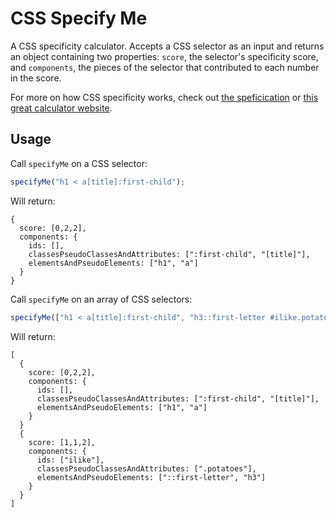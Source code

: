 CSS Specify Me
==============

A CSS specificity calculator. Accepts a CSS selector as an input and returns an object containing two properties: `score`, the selector's specificity score, and `components`, the pieces of the selector that contributed to each number in the score.

For more on how CSS specificity works, check out [the speficication](http://www.w3.org/TR/css3-selectors/#specificity) or [this great calculator website](http://specificity.keegan.st/).

Usage
-----

Call `specifyMe` on a CSS selector:

```javascript
specifyMe("h1 < a[title]:first-child");
```

Will return:

```
{
  score: [0,2,2],
  components: {
    ids: [],
    classesPseudoClassesAndAttributes: [":first-child", "[title]"],
    elementsAndPseudoElements: ["h1", "a"]
  }
}
```

Call `specifyMe` on an array of CSS selectors:

```javascript
specifyMe(["h1 < a[title]:first-child", "h3::first-letter #ilike.potatoes"]);
```

Will return:

```
[
  {
    score: [0,2,2],
    components: {
      ids: [],
      classesPseudoClassesAndAttributes: [":first-child", "[title]"],
      elementsAndPseudoElements: ["h1", "a"]
    }
  }
  {
    score: [1,1,2],
    components: {
      ids: ["ilike"],
      classesPseudoClassesAndAttributes: [".potatoes"],
      elementsAndPseudoElements: ["::first-letter", "h3"]
    }
  }
]